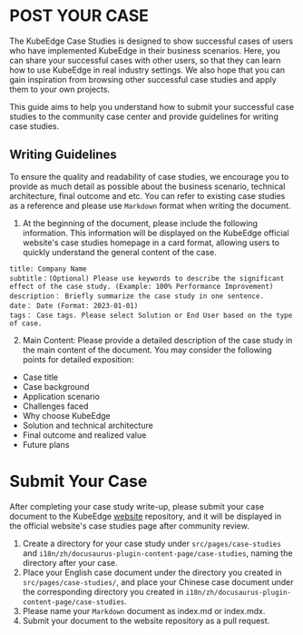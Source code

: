 # POST YOUR CASE

The KubeEdge Case Studies is designed to show successful cases of users who have implemented KubeEdge in their business scenarios. Here, you can share your successful cases with other users, so that they can learn how to use KubeEdge in real industry settings. We also hope that you can gain inspiration from browsing other successful case studies and apply them to your own projects.

This guide aims to help you understand how to submit your successful case studies to the community case center and provide guidelines for writing case studies.

## Writing Guidelines

To ensure the quality and readability of case studies, we encourage you to provide as much detail as possible about the business scenario, technical architecture, final outcome and etc. You can refer to existing case studies as a reference and please use `Markdown` format when writing the document.

1.  At the beginning of the document, please include the following information. This information will be displayed on the KubeEdge official website's case studies homepage in a card format, allowing users to quickly understand the general content of the case.

```
title: Company Name
subtitle：(Optional) Please use keywords to describe the significant effect of the case study. (Example: 100% Performance Improvement)
description： Briefly summarize the case study in one sentence.
date： Date (Format: 2023-01-01)
tags： Case tags. Please select Solution or End User based on the type of case.
```

2.  Main Content: Please provide a detailed description of the case study in the main content of the document. You may consider the following points for detailed exposition:

- Case title
- Case background
- Application scenario
- Challenges faced
- Why choose KubeEdge
- Solution and technical architecture
- Final outcome and realized value
- Future plans

# Submit Your Case

After completing your case study write-up, please submit your case document to the KubeEdge [website](https://github.com/kubeedge/website) repository, and it will be displayed in the official website's case studies page after community review.

1.  Create a directory for your case study under `src/pages/case-studies` and `i18n/zh/docusaurus-plugin-content-page/case-studies`, naming the directory after your case.
2.  Place your English case document under the directory you created in `src/pages/case-studies/`, and place your Chinese case document under the corresponding directory you created in `i18n/zh/docusaurus-plugin-content-page/case-studies`.
3.  Please name your `Markdown` document as index.md or index.mdx.
4.  Submit your document to the website repository as a pull request.
